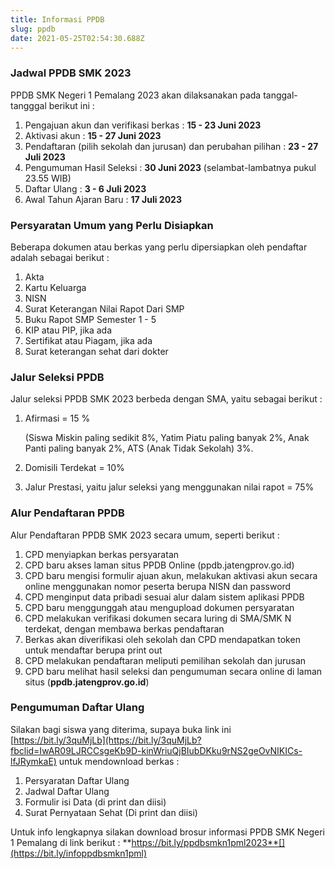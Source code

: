 ```yaml
---
title: Informasi PPDB
slug: ppdb
date: 2021-05-25T02:54:30.688Z
---
```

### **Jadwal PPDB SMK 2023**

PPDB SMK Negeri 1 Pemalang 2023 akan dilaksanakan pada tanggal-tangggal berikut ini :

1. Pengajuan akun dan verifikasi berkas : **15 - 23 Juni 2023**
2. A﻿ktivasi akun : **15 - 27 Juni 2023**
3. Pendaftaran (pilih sekolah dan jurusan) dan perubahan pilihan : **23 - 27 Juli 2023**
4. Pengumuman Hasil Seleksi : **30 Juni 2023** (selambat-lambatnya pukul 23.55 WIB)
5. Daftar Ulang : **3 - 6 Juli 2023**
6. Awal Tahun Ajaran Baru : **17 Juli 2023**

### Persyaratan Umum yang Perlu Disiapkan

Beberapa dokumen atau berkas yang perlu dipersiapkan oleh pendaftar adalah sebagai berikut :

1. Akta
2. Kartu Keluarga
3. NISN
4. Surat Keterangan Nilai Rapot Dari SMP
5. Buku Rapot SMP Semester 1 - 5
6. KIP atau PIP, jika ada
7. Sertifikat atau Piagam, jika ada
8. Surat keterangan sehat dari dokter

### Jalur Seleksi PPDB

Jalur seleksi PPDB SMK 2023 berbeda dengan SMA, yaitu sebagai berikut :

1. A﻿firmasi = 15 %

   (﻿Siswa Miskin paling sedikit 8%, Yatim Piatu paling banyak 2%, Anak Panti paling banyak 2%, ATS (Anak Tidak Sekolah) 3%.
2. Domisili Terdekat = 10%
3. Jalur Prestasi, yaitu jalur seleksi yang menggunakan nilai rapot = 75%

### Alur Pendaftaran PPDB

Alur Pendaftaran PPDB SMK 2023 secara umum, seperti berikut :

1. CPD menyiapkan berkas persyaratan
2. CPD baru akses laman situs PPDB Online (ppdb.jatengprov.go.id)
3. CPD baru mengisi formulir ajuan akun, melakukan aktivasi akun secara online menggunakan nomor peserta berupa NISN dan password
4. CPD menginput data pribadi sesuai alur dalam sistem aplikasi PPDB
5. CPD baru menggunggah atau mengupload dokumen persyaratan
6. CPD melakukan verifikasi dokumen secara luring di SMA/SMK N terdekat, dengan membawa berkas pendaftaran
7. Berkas akan diverifikasi oleh sekolah dan CPD mendapatkan token untuk mendaftar berupa print out
8. CPD melakukan pendaftaran meliputi pemilihan sekolah dan jurusan
9. CPD baru melihat hasil seleksi dan pengumuman secara online di laman situs (**ppdb.jatengprov.go.id**)

### Pengumuman Daftar Ulang

Silakan bagi siswa yang diterima, supaya buka link ini [https://bit.ly/3quMjLb](https://bit.ly/3quMjLb?fbclid=IwAR09LJRCCsgeKb9D-kinWriuQjBIubDKku9rNS2geOvNIKICs-lfJRymkaE) untuk mendownload berkas :

1. Persyaratan Daftar Ulang
2. Jadwal Daftar Ulang
3. Formulir isi Data (di print dan diisi)
4. Surat Pernyataan Sehat (Di print dan diisi)



Untuk info lengkapnya silakan download brosur informasi PPDB SMK Negeri 1 Pemalang di link berikut : **https://bit.ly/ppdbsmkn1pml2023**[](https://bit.ly/infoppdbsmkn1pml)